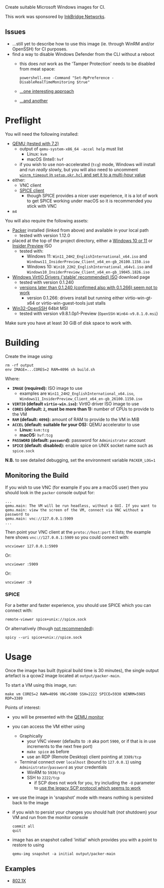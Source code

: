 Create suitable Microsoft Windows images for CI.

This work was sponsored by [InkBridge Networks](https://inkbridgenetworks.com/).

## Issues

 * ...still yet to describe how to use this image (ie. through WinRM and/or OpenSSH) for CI purposes.
 * find a way to disable Windows Defender from the CLI without a reboot
     * this does *not* work as the 'Tamper Protection' needs to be disabled from meat space:

           powershell.exe -Command "Set-MpPreference -DisableRealTimeMonitoring $true"

     * [...one interesting approach](https://github.com/mandiant/commando-vm/issues/136#issuecomment-674270169)
     * [...and another](https://x.com/jonasLyk/status/1293815234805760000)

# Preflight

You will need the following installed:

 * [QEMU (tested with 7.2)](https://www.qemu.org/)
     * output of `qemu-system-x86_64 -accel help` must list
         * Linux: `kvm`
         * macOS (Intel): `hvf`
     * if you wish to use non-accelerated (`tcg`) mode, Windows will install and run *really* slowly, but you will also need to uncomment [`winrm_timeout` in `setup.pkr.hcl` and set it to a multi-hour value](https://www.packer.io/plugins/builders/qemu)
 * either:
     * VNC client
     * [SPICE client](https://www.spice-space.org/)
         * though SPICE provides a nicer user experience, it is a lot of work to get SPICE working under macOS so it is recommended you stick with VNC
 * `m4`

You will also require the following assets:

 * [Packer](https://developer.hashicorp.com/packer) installed (linked from above) and available in your local path
    * tested with version 1.12.0
 * placed at the top of the project directory, either a [Windows 10 or 11](https://www.microsoft.com/en-gb/software-download) or [Insider Preview](https://www.microsoft.com/en-us/software-download/windowsinsiderpreviewiso) ISO
    * tested with:
       * Windows 11: `Win11_24H2_EnglishInternational_x64.iso` and `Windows11_InsiderPreview_Client_x64_en-gb_26100.1150.iso`
       * Windows 10: `Win10_22H2_EnglishInternational_x64v1.iso` and `Windows10_InsiderPreview_Client_x64_en-gb_19045.1826.iso`
 * [Windows VirtIO Drivers ('stable' recommended) ISO](https://github.com/virtio-win/virtio-win-pkg-scripts) download page
    * tested with version 0.1.240
    * [versions later than 0.1.240 (confirmed also with 0.1.266) seem not to work](https://github.com/virtio-win/virtio-win-guest-tools-installer/issues/64)
       * version 0.1.266: drivers install but running either virtio-win-gt-x64 or virtio-win-guest-tools just stalls
 * [Win32-OpenSSH](https://github.com/PowerShell/Win32-OpenSSH) 64bit MSI
    * tested with version v9.8.1.0p1-Preview (`OpenSSH-Win64-v9.8.1.0.msi`)

Make sure you have at least 30 GiB of disk space to work with.

# Building

Create the image using:

    rm -rf output
    env IMAGE=...CORES=2 RAM=4096 sh build.sh

Where:

 * **`IMAGE` (required):** ISO image to use
     * examples are `Win11_24H2_EnglishInternational_x64.iso`, `Windows11_InsiderPreview_Client_x64_en-gb_26100.1150.iso`
 * **`VIRTIO` (default `virtio-win.iso`):** VirtIO driver ISO image to use
 * **`CORES` (default: `2`, must be more than 1):** number of CPUs to provide to the VM
 * **`RAM` (default: `4096`):** amount of RAM to provide to the VM in MiB
 * **`ACCEL` (default: suitable for your OS):** QEMU accelerator to use
     * **Linux:** `kvm:tcg`
     * **macOS:** `hvf:tcg`
 * **`PASSWORD` (default: `password`):** password for `Administrator` account
 * **`SPICE` (default: disabled):** enable spice on UNIX socket name such as `spice.sock`

**N.B.** to see detailed debugging, set the environment variable `PACKER_LOG=1`

## Monitoring the Build

If you wish to use VNC (for example if you are a macOS user) then you should look in the `packer` console output for:

    ...
    qemu.main: The VM will be run headless, without a GUI. If you want to
    qemu.main: view the screen of the VM, connect via VNC without a password to
    qemu.main: vnc://127.0.0.1:5909
    ...

Then point your VNC client at the `proto://host:port` it lists; the example here shows `vnc://127.0.0.1:5909` so you could connect with:

    vncviewer 127.0.0.1:5909

Or:

    vncviewer :5909

Or:

    vncviewer :9

### SPICE

For a better and faster experience, you should use SPICE which you can connect with:

    remote-viewer spice+unix://spice.sock

Or alternatively (though [not recommended](https://www.spice-space.org/spice-user-manual.html#spice-client)):

    spicy --uri spice+unix://spice.sock

# Usage

Once the image has built (typical build time is 30 minutes), the single output artefact is a qcow2 image located at `output/packer-main`.

To start a VM using this image, run:

    make vm CORES=2 RAM=4096 VNC=5900 SSH=2222 SPICE=5930 WINRM=5985 RDP=3389
Points of interest:

 * you will be presented with the [QEMU monitor](https://qemu.readthedocs.io/en/latest/system/monitor.html)
 * you can access the VM either using
     * Graphically
         * your VNC viewer (defaults to `:0` aka port `5900`, or if that is in use increments to the next free port)
         * `make spice` as before
         * use an RDP (Remote Desktop) client pointing at `3389/tcp`
     * Terminal connect over `localhost` (bound to `127.0.0.1`) using `Administrator`/`password` as your credentials
         * WinRM to `5930/tcp`
         * SSH to `2222/tcp`
            * if SCP does not work for you, try including the `-O` parameter to [use the legacy SCP protocol which seems to work](https://github.com/PowerShell/Win32-OpenSSH/issues/1945#issuecomment-1311251741)
 * we use the image in 'snapshot' mode with means nothing is persisted back to the image
 * if you wish to persist your changes you should halt (*not* shutdown) your VM and run from the monitor console

       commit all
       quit

 * image has an snapshot called 'initial' which provides you with a point to restore to using

       qemu-img snapshot -a initial output/packer-main

## Examples

 * [802.1X](./examples/dot1x)
